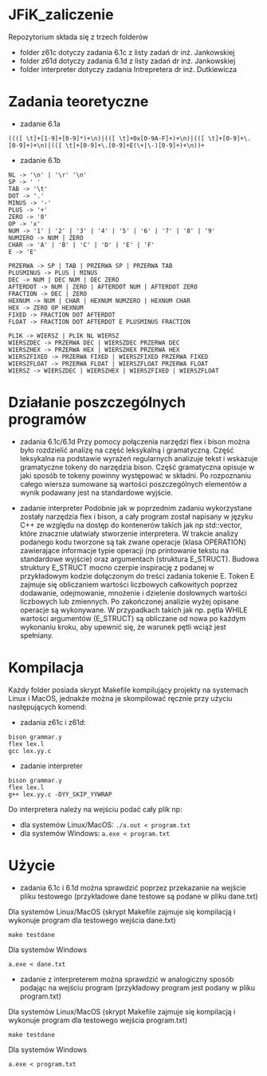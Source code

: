 # JFiK_zaliczenie

Repozytorium składa się z trzech folderów
- folder z61c dotyczy zadania 6.1c z listy zadań dr inż. Jankowskiej
- folder z61d dotyczy zadania 6.1d z listy zadań dr inż. Jankowskiej
- folder interpreter dotyczy zadania Intrepretera dr inż. Dutkiewicza

# Zadania teoretyczne
- zadanie 6.1a
```
((([ \t]+[1-9]+[0-9]*)+\n)|(([ \t]+0x[0-9A-F]+)+\n)|(([ \t]+[0-9]+\.[0-9]+)+\n)|(([ \t]+[0-9]+\.[0-9]+E(\+|\-)[0-9]+)+\n))+
```
- zadanie 6.1b
```
NL -> '\n' | '\r' '\n'
SP -> ' '
TAB -> '\t'
DOT -> '.'
MINUS -> '-'
PLUS -> '+'
ZERO -> '0'
OP -> 'x'
NUM -> '1' | '2' | '3' | '4' | '5' | '6' | '7' | '8' | '9'
NUMZERO -> NUM | ZERO
CHAR -> 'A' | 'B' | 'C' | 'D' | 'E' | 'F'
E -> 'E'

PRZERWA -> SP | TAB | PRZERWA SP | PRZERWA TAB
PLUSMINUS -> PLUS | MINUS
DEC -> NUM | DEC NUM | DEC ZERO
AFTERDOT -> NUM | ZERO | AFTERDOT NUM | AFTERDOT ZERO
FRACTION -> DEC | ZERO
HEXNUM -> NUM | CHAR | HEXNUM NUMZERO | HEXNUM CHAR
HEX -> ZERO OP HEXNUM
FIXED -> FRACTION DOT AFTERDOT
FLOAT -> FRACTION DOT AFTERDOT E PLUSMINUS FRACTION

PLIK -> WIERSZ | PLIK NL WIERSZ
WIERSZDEC -> PRZERWA DEC | WIERSZDEC PRZERWA DEC
WIERSZHEX -> PRZERWA HEX | WIERSZHEX PRZERWA HEX
WIERSZFIXED -> PRZERWA FIXED | WIERSZFIXED PRZERWA FIXED
WIERSZFLOAT -> PRZERWA FLOAT | WIERSZFLOAT PRZERWA FLOAT
WIERSZ -> WIERSZDEC | WIERSZHEX | WIERSZFIXED | WIERSZFLOAT
```

# Działanie poszczególnych programów
- zadania 6.1c/6.1d
Przy pomocy połączenia narzędzi flex i bison można było rozdzielić analizę na część leksykalną i gramatyczną. Część leksykalna na podstawie wyrażeń regularnych analizuje tekst i wskazuje gramatyczne tokeny do narzędzia bison. Część gramatyczna opisuje w jaki sposób te tokeny powinny występować w składni. Po rozpoznaniu całego wiersza sumowane są wartości poszczególnych elementów a wynik podawany jest na standardowe wyjście.  

- zadanie interpreter
Podobnie jak w poprzednim zadaniu wykorzystane zostały narzędzia flex i bison, a cały program został napisany w języku C++ ze względu na dostęp do kontenerów takich jak np std::vector, które znacznie ułatwiały stworzenie interpretera. W trakcie analizy podanego kodu tworzone są tak zwane operacje (klasa OPERATION) zawierające informacje typie operacji (np printowanie tekstu na standardowe wyjście) oraz argumentach (struktura E_STRUCT). Budowa struktury E_STRUCT mocno czerpie inspirację z podanej w przykładowym kodzie dołączonym do treści zadania tokenie E. Token E zajmuje się obliczaniem wartości liczbowych całkowitych poprzez dodawanie, odejmowanie, mnożenie i dzielenie dosłownych wartości liczbowych lub zmiennych. Po zakończonej analizie wyżej opisane operacje są wykonywane. W przypadkach takich jak np. pętla WHILE wartości argumentów (E_STRUCT) są obliczane od nowa po każdym wykonaniu kroku, aby upewnić się, że warunek pętli wciąż jest spełniany. 

# Kompilacja
Każdy folder posiada skrypt Makefile kompilujący projekty na systemach Linux i MacOS, jednakże można je skompilować ręcznie przy użyciu następujących komend:
- zadania z61c i z61d:

```
bison grammar.y
flex lex.l
gcc lex.yy.c
```

- zadanie interpreter
```
bison grammar.y
flex lex.l
g++ lex.yy.c -DYY_SKIP_YYWRAP
```

Do interpretera należy na wejściu podać cały plik np:
- dla systemów Linux/MacOS: `./a.out < program.txt `
- dla systemów Windows: `a.exe < program.txt`

# Użycie
- zadania 6.1c i 6.1d można sprawdzić poprzez przekazanie na wejście pliku testowego (przykładowe dane testowe są podane w pliku dane.txt)

Dla systemów Linux/MacOS (skrypt Makefile zajmuje się kompilacją i wykonuje program dla testowego wejścia dane.txt)
```
make testdane
```

Dla systemów Windows
```
a.exe < dane.txt
```
- zadanie z interpreterem można sprawdzić w analogiczny sposób podając na wejściu program (przykładowy program jest podany w pliku program.txt)

Dla systemów Linux/MacOS (skrypt Makefile zajmuje się kompilacją i wykonuje program dla testowego wejścia program.txt)
```
make testdane
```

Dla systemów Windows
```
a.exe < program.txt
```

